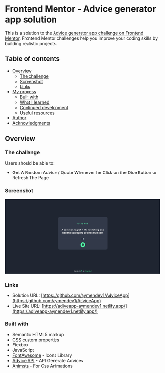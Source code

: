 # Frontend Mentor - Advice generator app solution

This is a solution to the [Advice generator app challenge on Frontend Mentor](https://www.frontendmentor.io/challenges/advice-generator-app-QdUG-13db). Frontend Mentor challenges help you improve your coding skills by building realistic projects.

## Table of contents

- [Overview](#overview)
  - [The challenge](#the-challenge)
  - [Screenshot](#screenshot)
  - [Links](#links)
- [My process](#my-process)
  - [Built with](#built-with)
  - [What I learned](#what-i-learned)
  - [Continued development](#continued-development)
  - [Useful resources](#useful-resources)
- [Author](#author)
- [Acknowledgments](#acknowledgments)

## Overview

### The challenge

Users should be able to:

- Get A Random Advice / Quote Whenever he Click on the Dice Button or Refresh The Page

### Screenshot

![](./screenshot.jpg)

### Links

- Solution URL: [https://github.com/aymendev1/AdviceApp](https://github.com/aymendev1/AdviceApp)
- Live Site URL: [https://adiveapp-aymendev1.netlify.app/](https://adiveapp-aymendev1.netlify.app/)

### Built with

- Semantic HTML5 markup
- CSS custom properties
- Flexbox
- JavaScript
- [FontAwesome](https://fontawesome.com/) - Icons Library
- [Advice API](https://api.adviceslip.com/) - API Generate Advices
- [Animsta ](https://animista.net/) - For Css Animations
